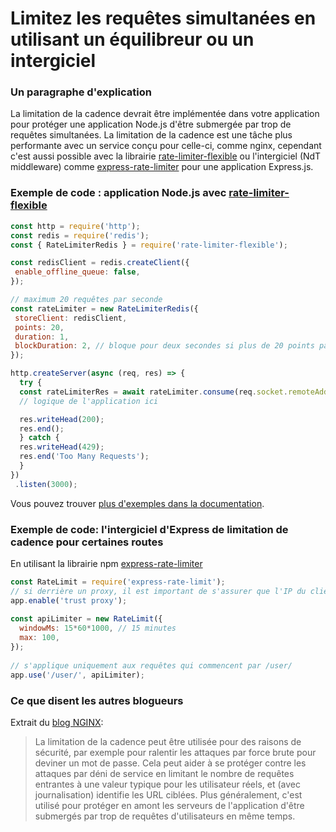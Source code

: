 # Limitez les requêtes simultanées en utilisant un équilibreur ou un intergiciel

### Un paragraphe d'explication

La limitation de la cadence devrait être implémentée dans votre application pour protéger une application Node.js d'être submergée par trop de requêtes simultanées.
La limitation de la cadence est une tâche plus performante avec un service conçu pour celle-ci, comme nginx, cependant c'est aussi possible avec la librairie [rate-limiter-flexible](https://www.npmjs.com/package/rate-limiter-flexible) ou l'intergiciel (NdT middleware) comme [express-rate-limiter](https://www.npmjs.com/package/express-rate-limit) pour une application Express.js.

### Exemple de code : application Node.js avec [rate-limiter-flexible](https://www.npmjs.com/package/rate-limiter-flexible)
 
  ```javascript
 const http = require('http');
 const redis = require('redis');
 const { RateLimiterRedis } = require('rate-limiter-flexible');
 
 const redisClient = redis.createClient({
   enable_offline_queue: false,
 });
 
 // maximum 20 requêtes par seconde
 const rateLimiter = new RateLimiterRedis({
   storeClient: redisClient,
   points: 20,
   duration: 1,
   blockDuration: 2, // bloque pour deux secondes si plus de 20 points par seconde sont consommés
 });

 http.createServer(async (req, res) => {
    try {
    const rateLimiterRes = await rateLimiter.consume(req.socket.remoteAddress);
    // logique de l'application ici

    res.writeHead(200);
    res.end();
    } catch {
    res.writeHead(429);
    res.end('Too Many Requests');
    }
 })
   .listen(3000);
 ```

Vous pouvez trouver [plus d'exemples dans la documentation](https://github.com/animir/node-rate-limiter-flexible/wiki/Overall-example).

### Exemple de code: l'intergiciel d'Express de limitation de cadence pour certaines routes

En utilisant la librairie npm [express-rate-limiter](https://www.npmjs.com/package/express-rate-limit)

```javascript
const RateLimit = require('express-rate-limit');
// si derrière un proxy, il est important de s'assurer que l'IP du client est passée à req.ip
app.enable('trust proxy'); 
 
const apiLimiter = new RateLimit({
  windowMs: 15*60*1000, // 15 minutes
  max: 100,
});
 
// s'applique uniquement aux requêtes qui commencent par /user/
app.use('/user/', apiLimiter);
```

### Ce que disent les autres blogueurs

Extrait du [blog NGINX](https://www.nginx.com/blog/rate-limiting-nginx/):
> La limitation de la cadence peut être utilisée pour des raisons de sécurité, par exemple pour ralentir les attaques par force brute pour deviner un mot de passe. Cela peut aider à se protéger contre les attaques par déni de service en limitant le nombre de requêtes entrantes à une valeur typique pour les utilisateur réels, et (avec journalisation) identifie les URL ciblées. Plus généralement, c'est utilisé pour protéger en amont les serveurs de l'application d'être submergés par trop de requêtes d'utilisateurs en même temps.